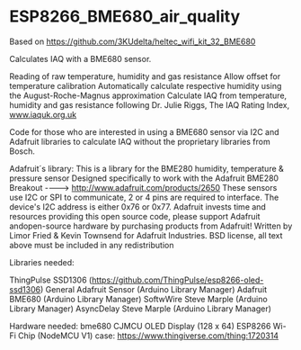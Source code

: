 # ESP8266_BME680_air_quality

Based on https://github.com/3KUdelta/heltec_wifi_kit_32_BME680

Calculates IAQ with a BME680 sensor.

Reading of raw temperature, humidity and gas resistance
Allow offset for temperature calibration
Automatically calculate respective humidity using the August-Roche-Magnus approximation
Calculate IAQ from temperature, humidity and gas resistance following Dr. Julie Riggs, The IAQ Rating Index, www.iaquk.org.uk

Code for those who are interested in using a BME680 sensor via I2C and Adafruit libraries to calculate IAQ without the proprietary libraries from Bosch.

Adafruit´s library: This is a library for the BME280 humidity, temperature & pressure sensor Designed specifically to work with the Adafruit BME280 Breakout ----> http://www.adafruit.com/products/2650 These sensors use I2C or SPI to communicate, 2 or 4 pins are required to interface. The device's I2C address is either 0x76 or 0x77. Adafruit invests time and resources providing this open source code, please support Adafruit andopen-source hardware by purchasing products from Adafruit! Written by Limor Fried & Kevin Townsend for Adafruit Industries. BSD license, all text above must be included in any redistribution

Libraries needed:

ThingPulse SSD1306 (https://github.com/ThingPulse/esp8266-oled-ssd1306)
General Adafruit Sensor (Arduino Library Manager)
Adafruit BME680 (Arduino Library Manager)
SoftwWire Steve Marple (Arduino Library Manager)
AsyncDelay Steve Marple (Arduino Library Manager)

Hardware needed:
bme680 CJMCU
OLED Display (128 x 64)
ESP8266 Wi-Fi Chip (NodeMCU V1)
case: https://www.thingiverse.com/thing:1720314
